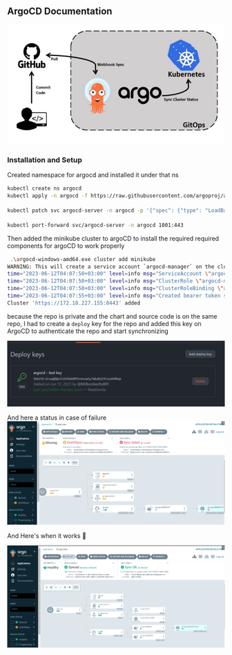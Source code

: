 ## ArgoCD Documentation

![Alt text](<./screenshots/0 S_EuF4L77SxNJ2Ja.jpg>)

### Installation and Setup

Created namespace for argocd and installed it under that ns

```sh
kubectl create ns argocd
kubectl apply -n argocd -f https://raw.githubusercontent.com/argoproj/argo-cd/stable/manifests/install.yaml

kubectl patch svc argocd-server -n argocd -p '{"spec": {"type": "LoadBalancer"}}'

kubectl port-forward svc/argocd-server -n argocd 1001:443
```

Then added the minikube cluster to argoCD to install the required required components for argoCD to work properly

```sh
 .\argocd-windows-amd64.exe cluster add minikube
WARNING: This will create a service account `argocd-manager` on the cluster referenced by context `minikube` with full cluster level privileges. Do you want to continue [y/N]? y
time="2023-06-12T04:07:50+03:00" level=info msg="ServiceAccount \"argocd-manager\" created in namespace \"kube-system\""
time="2023-06-12T04:07:50+03:00" level=info msg="ClusterRole \"argocd-manager-role\" created"
time="2023-06-12T04:07:50+03:00" level=info msg="ClusterRoleBinding \"argocd-manager-role-binding\" created"
time="2023-06-12T04:07:55+03:00" level=info msg="Created bearer token secret for ServiceAccount \"argocd-manager\""
Cluster 'https://172.18.227.155:8443' added
```

because the repo is private and the chart and source code is on the same repo, I had to create a `deploy` key for the repo and added this key on ArgoCD to authenticate the repo and start synchronizing

![Alt text](./screenshots/deploy_key.png)

And here a status in case of failure
![Alt text](./screenshots/argo-fail.png)

And Here's when it works 🎉

![Alt text](./screenshots/success.png)
